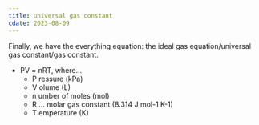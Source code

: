 ```yaml
---
title: universal gas constant
cdate: 2023-08-09
---
```


Finally, we have the everything equation: the ideal gas equation/universal gas constant/gas constant.
- PV = nRT, where...
    - P ressure (kPa)
    - V olume (L)
    - n umber of moles (mol)
    - R ... molar gas constant (8.314 J mol-1 K-1)
    - T emperature (K)

